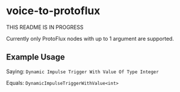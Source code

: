 # voice-to-protoflux

THIS README IS IN PROGRESS

Currently only ProtoFlux nodes with up to 1 argument are supported.


## Example Usage

Saying:
`Dynamic Impulse Trigger With Value Of Type Integer` 

Equals:
`DynamicImpulseTriggerWithValue<int>`